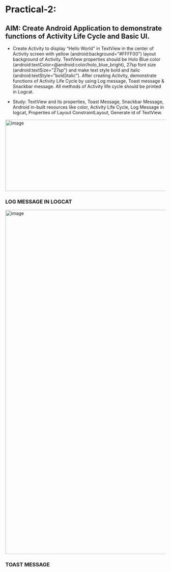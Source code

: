 # Practical-2:
## AIM: Create Android Application to demonstrate functions of Activity Life Cycle and Basic UI.<br>

- Create Activity to display “Hello World” in TextView in the center of Activity screen with yellow (android:background="#FFFF00") layout background of Activity. TextView properties should be Holo Blue color (android:textColor=@android:color/holo_blue_bright), 27sp font size (android:textSize="27sp") and make text style bold and italic (android:textStyle="bold|italic"). After creating Activity, demonstrate functions of Activity Life Cycle by using Log message, Toast message & Snackbar message. All methods of Activity life cycle should be printed in Logcat.<br>

- Study: TextView and its properties, Toast Message, Snackbar Message, Android in-built resources like color, Activity Life Cycle, Log Message in logcat, Properties of Layout ConstraintLayout, Generate id of TextView.<br>

<img width="1732" height="224" alt="image" src="https://github.com/user-attachments/assets/99c78a59-f31f-40a1-aea6-e6bc4eee91c2" /><br>
### LOG MESSAGE IN LOGCAT<BR>

 <img width="607" height="1079" alt="image" src="https://github.com/user-attachments/assets/a7ac47b7-7c30-4bb6-b4df-bdd6c90fc0a3" /><br>
 ### TOAST MESSAGE
